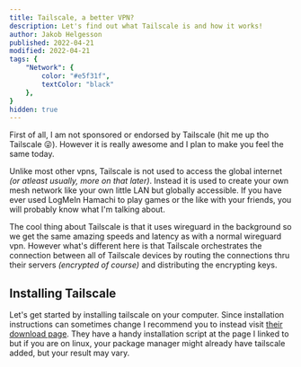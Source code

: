 ```yaml
---
title: Tailscale, a better VPN?
description: Let's find out what Tailscale is and how it works!
author: Jakob Helgesson
published: 2022-04-21
modified: 2022-04-21
tags: {
    "Network": {
        color: "#e5f31f",
        textColor: "black"
    },
}
hidden: true
---
```


<script lang="ts"> 
    import Profile from '$lib/components/Profile.svelte';
</script>

First of all, I am not sponsored or endorsed by Tailscale (hit me up tho Tailscale 😜). However it is really awesome and I plan to make you feel the same today.

Unlike most other vpns, Tailscale is not used to access the global internet *(or atleast usually, more on that later)*. Instead it is used to create your own mesh network like your own little LAN but globally accessible. If you have ever used LogMeIn Hamachi to play games or the like with your friends, you will probably know what I'm talking about.

The cool thing about Tailscale is that it uses wireguard in the background so we get the same amazing speeds and latency as with a normal wireguard vpn. However what's different here is that Tailscale orchestrates the connection between all of Tailscale devices by routing the connections thru their servers *(encrypted of course)* and distributing the encrypting keys.

## Installing Tailscale

Let's get started by installing tailscale on your computer. Since installation instructions can sometimes change I recommend you to instead visit [their download page](https://tailscale.com/download/). They have a handy installation script at the page I linked to but if you are on linux, your package manager might already have tailscale added, but your result may vary. 